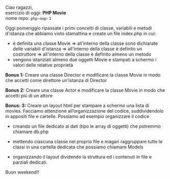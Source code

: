 Ciao ragazzi,<br>
esercizio di oggi: **PHP Movie**<br>
nome repo: `php-oop-1`

Oggi pomeriggio ripassate i primi concetti di classe, variabili e metodi d'istanza che abbiamo visto stamattina e create un file index.php in cui:
 - è definita una classe Movie
   => all'interno della classe sono dichiarate delle variabili d'istanza
   => all'interno della classe è definito un costruttore
   => all'interno della classe è definito almeno un metodo
- vengono istanziati almeno due oggetti Movie e stampati a schermo i valori delle relative proprietà

**Bonus 1:**
Creare una classe Director e modificare la classe Movie in modo che accetti come direttore un'istanza di Director

**Bonus 2:**
Creare una classe Actor e modificare la classe Movie in modo che accetti piú di un attore

**Bonus: 3:**
Creare un layout html per stampare a schermo una lista di movies.
Facciamo attenzione all’organizzazione del codice, suddividendolo in appositi file e cartelle. Possiamo ad esempio organizzare il codice

- creando un file dedicato ai dati (tipo le array di oggetti) che potremmo chiamare db.php
- mettendo ciascuna classe nel proprio file e magari raggruppare tutte le classi in una cartella dedicata che possiamo chiamare Models

- organizzando il layout dividendo la struttura ed i contenuti in file e parziali dedicati.

Buon weekend!!